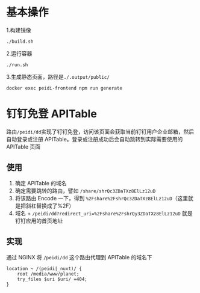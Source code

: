 # 基本操作
1.构建镜像
```
./build.sh
```
2.运行容器
```
./run.sh
```
3.生成静态页面，路径是`./.output/public/`
```
docker exec peidi-frontend npm run generate
```

# 钉钉免登 APITable
路由`/peidi/dd`实现了钉钉免登，访问该页面会获取当前钉钉用户企业邮箱，然后自动登录或注册 APITable。登录或注册成功后会自动跳转到实际需要使用的 APITable 页面
## 使用
1. 确定 APITable 的域名
1. 确定需要跳转的路由，譬如 `/share/shrQc3ZDaTXz8ElLz12uD`
2. 将该路由 Encode 一下，得到 `%2Fshare%2FshrQc3ZDaTXz8ElLz12uD`（这里就是把斜杠替换成了%2F）
3. 域名 + `/peidi/dd?redirect_uri=%2Fshare%2FshrQy3ZDaTXz8ElLz12uD` 就是钉钉应用的首页地址

## 实现
通过 NGINX 将 `/peidi/dd` 这个路由代理到 APITable 的域名下
```
location ~ /(peidi|_nuxt)/ {
    root /media/www/planet;
    try_files $uri $uri/ =404;
}
```
